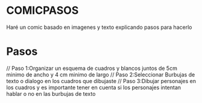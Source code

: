 # COMICPASOS
 Haré un comic basado en imagenes y texto explicando pasos para hacerlo
# Pasos
//
Paso 1:Organizar un esquema de cuadros y blancos juntos de 5cm minimo de ancho
y 4 cm minimo de largo
//
Paso 2:Seleccionar Burbujas de texto o dialogo
en los cuadros que dibujaste
//
Paso 3:Dibujar personajes en los cuadros y es importante tener en cuenta si los personajes
intentan hablar o no en las burbujas de texto